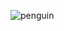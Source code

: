 ![penguin](https://user-images.githubusercontent.com/76866301/118096014-761afa80-b3ee-11eb-906b-941e3d0a211e.PNG)
